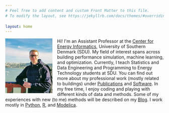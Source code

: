 ```yaml
---
# Feel free to add content and custom Front Matter to this file.
# To modify the layout, see https://jekyllrb.com/docs/themes/#overriding-theme-defaults

layout: home
---
```


<img style="float: left; margin-right: 15px; width: 150px" src="/gfx/ggbridge_photo.jpg">

Hi! I'm an Assistant Professor at the [Center for Energy Informatics](https://www.sdu.dk/en/Om_SDU/Institutter_centre/CentreForEnergyInformatics), University of Southern Denmark (SDU). My field of interest spans across building performance simulation, machine learning, and optimization. Currently, I teach Statistics and Data Engineering and Programming to Energy Technology students at SDU. You can find out more about my professional work (mostly related to buildings) under [Publications](/publications) and [Software](/software). In my free time, I enjoy coding and playing with different kinds of data and methods. Some of my experiences with new (to me) methods will be described on my [Blog](/blog). I work mostly in [Python](https://www.python.org/), [R](https://www.r-project.org/), and [Modelica](https://www.modelica.org/).